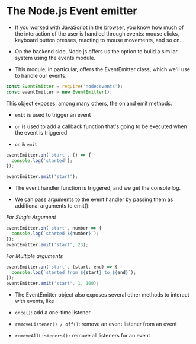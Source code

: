 # The Node.js Event emitter

  - If you worked with JavaScript in the browser, you know how much of the interaction of the user is handled through events: mouse clicks, keyboard button presses, reacting to mouse movements, and so on.

  - On the backend side, Node.js offers us the option to build a similar system using the events module.

  - This module, in particular, offers the EventEmitter class, which we'll use to handle our events.

```javascript
const EventEmitter = require('node:events');
const eventEmitter = new EventEmitter();
```
This object exposes, among many others, the on and emit methods.

 - ```emit``` is used to trigger an event

 - ```on```  is used to add a callback function that's going to be executed when the event is triggered
 
 - ```on``` & ```emit```
```javascript
eventEmitter.on('start', () => {
  console.log('started');
});

eventEmitter.emit('start');
```

- The event handler function is triggered, and we get the console log.

- We can pass arguments to the event handler by passing them as additional arguments to emit():
 

*For Single Argument*

```javascript
eventEmitter.on('start', number => {
  console.log(`started ${number}`);
});
eventEmitter.emit('start', 23);
```

*For Multiple arguments*

```javascript
eventEmitter.on('start', (start, end) => {
  console.log(`started from ${start} to ${end}`);
});
eventEmitter.emit('start', 1, 100);
```

- The EventEmitter object also exposes several other methods to interact with events, like

- ```once()```: add a one-time listener
- ```removeListener() / off()```: remove an event listener from an event
- ```removeAllListeners():``` remove all listeners for an event